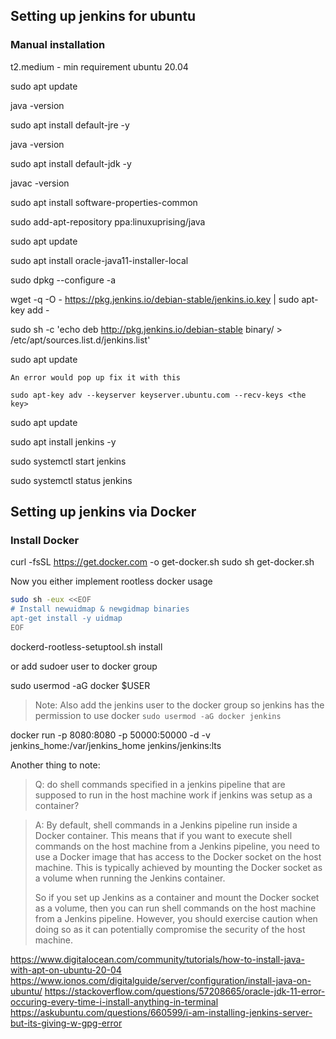 ## Setting up jenkins for ubuntu
### Manual installation


t2.medium - min requirement
ubuntu 20.04


sudo apt update

java -version

sudo apt install default-jre -y

java -version

sudo apt install default-jdk -y

javac -version

sudo apt install software-properties-common

sudo add-apt-repository ppa:linuxuprising/java

sudo apt update

sudo apt install oracle-java11-installer-local

sudo dpkg --configure -a

wget -q -O - https://pkg.jenkins.io/debian-stable/jenkins.io.key | sudo apt-key add -

sudo sh -c 'echo deb http://pkg.jenkins.io/debian-stable binary/ > /etc/apt/sources.list.d/jenkins.list'

sudo apt update

`An error would pop up fix it with this`

`sudo apt-key adv --keyserver keyserver.ubuntu.com --recv-keys <the key>`

sudo apt update

sudo apt install jenkins -y

sudo systemctl start jenkins

sudo systemctl status jenkins


## Setting up jenkins via Docker
### Install Docker

curl -fsSL https://get.docker.com -o get-docker.sh
sudo sh get-docker.sh

Now you either implement rootless docker usage
  
```bash
sudo sh -eux <<EOF
# Install newuidmap & newgidmap binaries
apt-get install -y uidmap
EOF
```

dockerd-rootless-setuptool.sh install

or add sudoer user to docker group

sudo usermod -aG docker $USER

> Note:
> Also add the jenkins user to the docker group so jenkins has the permission to use docker
> `sudo usermod -aG docker jenkins`

  
docker run -p 8080:8080 -p 50000:50000 -d -v jenkins_home:/var/jenkins_home jenkins/jenkins:lts

Another thing to note:

> Q: do shell commands specified in a jenkins pipeline that are supposed to run in the host machine work if jenkins was setup as a container?

> A: By default, shell commands in a Jenkins pipeline run inside a Docker container. This means that if you want to execute shell commands on the host machine from a Jenkins pipeline, you need to use a Docker image that has access to the Docker socket on the host machine. This is typically achieved by mounting the Docker socket as a volume when running the Jenkins container.
>
> So if you set up Jenkins as a container and mount the Docker socket as a volume, then you can run shell commands on the host machine from a Jenkins pipeline. However, you should exercise caution when doing so as it can potentially compromise the security of the host machine.

https://www.digitalocean.com/community/tutorials/how-to-install-java-with-apt-on-ubuntu-20-04
https://www.ionos.com/digitalguide/server/configuration/install-java-on-ubuntu/
https://stackoverflow.com/questions/57208665/oracle-jdk-11-error-occuring-every-time-i-install-anything-in-terminal
https://askubuntu.com/questions/660599/i-am-installing-jenkins-server-but-its-giving-w-gpg-error


